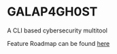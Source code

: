 # GALAP4GH0ST
A CLI based cybersecurity multitool

Feature Roadmap can be found [here](https://github.com/alexMcosta//blob/master/documentation/time.md)
